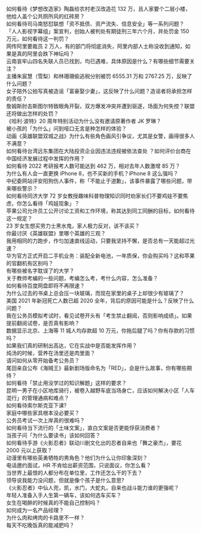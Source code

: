 如何看待《梦想改造家》陶磊给农村老汉改造花 132 万，且人家要个二层小楼，他给人盖个公共厕所风的红砖房？  
如何看待司马南怒怼联想「资不抵债、资产流失、信息安全」等一系列问题？  
「人人影视字幕组」案宣判，创始人被判处有期徒刑三年六个月，并处罚金 150 万元，如何看待这一判罚？  
网传阿里要裁员 2 万人，有的部门将彻底消失，阿里内部人士称没收到通知，如果是真的阿里会跌下神坛吗？  
云南哀牢山四名失联人员已找到，均已遇难，具体原因是什么？有哪些细节需要关注？  
主播朱宸慧（雪梨）和林珊珊偷逃税分别被罚 6555.31 万和 2767.25 万，反映了什么问题？  
女子陪外公拍写真被造谣「富豪娶少妻」，这反映了什么问题？造谣者将承担怎样的责任？  
詹姆斯肘击斯图尔特致眼角开裂，双方爆发冲突并遭到驱逐，场面为何失控？联盟还将做出怎样的处罚？  
《哈利·波特》20 周年特别活动为什么没有邀请原著作者 JK 罗琳？  
被小孩的「为什么」问到哑口无言是种怎样的体验？  
动画《英雄联盟双城之战》为什么有些角色画风引争议，尤其是女警，画得很多人不满意？  
如何看待台湾远东集团在大陆投资企业因违法违规被依法查处 ？如何评价台商在中国经济发展过程中发挥的作用？  
如何看待 2022 考研报考人数可能达到 462 万，相对去年人数激增  85 万？  
为什么有人会一直更换 iPhone 8，也不买新的手机？iPhone 8 这么强吗？  
中纪委网站评安阳狗伤人事件，称「不能止于道歉」，该事件暴露了哪些问题，带来哪些警示？  
如何看待同济大学 72 岁女教授趣味科普物理知识同时劝家长们不要鸡娃不要焦虑，你怎么看待「鸡娃现象」？  
苹果公司允许员工公开讨论工资和工作环境，称其达到同工同酬的目标，如何看待这一规定？  
23 岁女生想买劳力士黑水鬼，家人极力反对，该不该买？  
你最讨厌《英雄联盟》里哪个英雄的三观？  
我用相同的力跑步，作匀加速直线运动，只要我坚持不懈，是否总有一天能超过光速？  
华为官方正式开启二手机业务：装配全新电池，一年质保，你会购买吗？这和苹果的官翻机有区别吗？  
有哪些被名字耽误了的大学？  
关于教师考编的一些问题，考编怎么考，考什么内容，怎么准备？  
如何看待百度网盘即将不再限速？  
为什么过去的书桌上总会压一块玻璃，而现在家里的桌子上却很少有玻璃了？  
美国 2021 年新冠死亡人数已超 2020 全年，背后的原因可能是什么？反映了什么问题？  
我在公务员模拟考试时，看见试卷开头有「考生禁止翻阅，否则影响成绩」。如果提前翻阅试卷，是否真有影响？  
数据显示北京、上海等 11  城人均存款超 10 万元，你拖后腿了吗？你有存款的习惯吗？  
如果我们真的研制出高达，它在实战中是否能发挥作用？  
炖汤的时候，营养在汤里还是肉里面？  
请问如何从零开始备考公务员？  
尾田亲自公布《海贼王》最新剧场版命名为「RED」，会是什么故事，你有哪些期待？  
如何看待「禁止用没学过的知识解题」这样的要求？  
昆明一男子在小区地库骑行，被卷入越野车底当场身亡，应该如何解决小区「人车混行」的管理通病和难点？  
如何看待索尔斯克亚下课?  
家庭中哪些家具根本没必要买？  
公务员考试一次上岸真的很难吗？  
如何看待当下流行的「土味文案」，直白文案是否更能俘获消费者？  
当孩子问「为什么要读书」该如何回答？  
如何看待手游《火影忍者》联动川剧文化出的忍者自来也「舞之豪杰」，要花 2000 元以上获取？  
动漫里有哪些英勇牺牲的男角色？他们为什么让你印象深刻？  
电话邀约面试，HR 不肯给出薪资范围，只说面议，你怎么看？  
当世界上最恨的人都分布在单位里，工作还怎么干的下去？  
领导说我能力没问题，但就是像个孩子是什么意思?  
《火影忍者》中仙人兜，凯，水门，大蛇丸，自来也战斗能力谁的更强呢？  
年轻人准备入手人生第一辆车，该如何选车买车？  
女生在喝醉的时候真的不能自己控制吗？  
如何成为一名产品经理？  
为什么肉和烤肉的卡路里不一样？  
每天不吃晚饭真的能减肥吗？  
